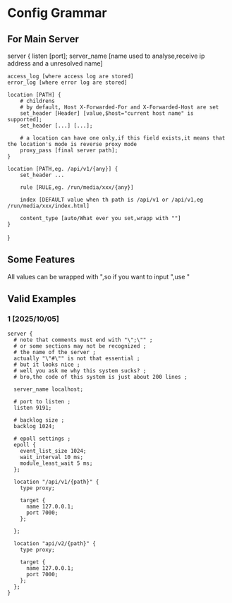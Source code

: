 # Config Grammar
## For Main Server
server {
    listen [port];
    server_name [name used to analyse,receive ip address and a unresolved name]

    access_log [where access log are stored]
    error_log [where error log are stored]

    location [PATH] {
        # childrens
        # by default, Host X-Forwarded-For and X-Forwarded-Host are set
        set_header [Header] [value,$host="current host name" is supported];
        set_header [...] [...];

        # a location can have one only,if this field exists,it means that the location's mode is reverse proxy mode 
        proxy_pass [final server path]; 
    }

    location [PATH,eg. /api/v1/{any}] {
        set_header ...

        rule [RULE,eg. /run/media/xxx/{any}]

        index [DEFAULT value when th path is /api/v1 or /api/v1,eg /run/media/xxx/index.html]

        content_type [auto/What ever you set,wrapp with ""]
    }
}

## Some Features
All values can be wrapped with ",so if you want to input ",use \"

## Valid Examples
### 1 [2025/10/05]
```nginx
server {
  # note that comments must end with "\";\"" ;
  # or some sections may not be recognized ; 
  # the name of the server ;
  actually "\"#\"" is not that essential ;
  # but it looks nice ;
  # well you ask me why this system sucks? ;
  # bro,the code of this system is just about 200 lines ;

  server_name localhost;
  
  # port to listen ;
  listen 9191;
  
  # backlog size ;
  backlog 1024;

  # epoll settings ;
  epoll {
    event_list_size 1024;
    wait_interval 10 ms;
    module_least_wait 5 ms;
  };

  location "/api/v1/{path}" {
    type proxy;
   
    target {
      name 127.0.0.1;
      port 7000;
    };
    
  };

  location "api/v2/{path}" {
    type proxy;

    target {
      name 127.0.0.1;
      port 7000;
    };
  };
}
```

